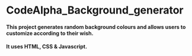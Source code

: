 # CodeAlpha_Background_generator
#### This project generates random background colours and allows users to customize according to their wish.
#### It uses HTML, CSS & Javascript.
